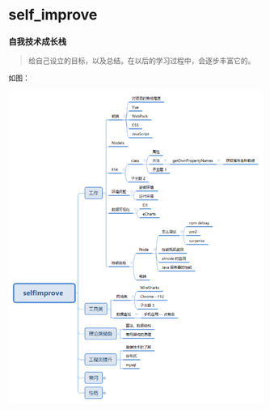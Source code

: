 # self_improve

### 自我技术成长栈

> 给自己设立的目标，以及总结。在以后的学习过程中，会逐步丰富它的。

如图：<br>

![成长图](./aim_file/selfImprove.png)
